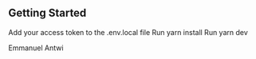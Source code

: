## Getting Started


Add your access token to the .env.local file
Run yarn install
Run yarn dev


Emmanuel Antwi
